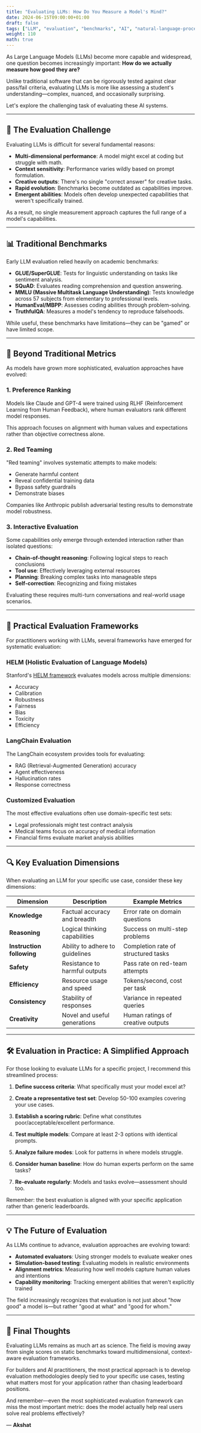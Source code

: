```yaml
---
title: "Evaluating LLMs: How Do You Measure a Model's Mind?"
date: 2024-06-15T09:00:00+01:00
draft: false
tags: ["LLM", "evaluation", "benchmarks", "AI", "natural-language-processing", "deep-learning"]
weight: 110
math: true
---
```


As Large Language Models (LLMs) become more capable and widespread, one question becomes increasingly important: **How do we actually measure how good they are?**

Unlike traditional software that can be rigorously tested against clear pass/fail criteria, evaluating LLMs is more like assessing a student's understanding—complex, nuanced, and occasionally surprising.

Let's explore the challenging task of evaluating these AI systems.

---

## 🧩 The Evaluation Challenge

Evaluating LLMs is difficult for several fundamental reasons:

- **Multi-dimensional performance**: A model might excel at coding but struggle with math.
- **Context sensitivity**: Performance varies wildly based on prompt formulation.
- **Creative outputs**: There's no single "correct answer" for creative tasks.
- **Rapid evolution**: Benchmarks become outdated as capabilities improve.
- **Emergent abilities**: Models often develop unexpected capabilities that weren't specifically trained.

As a result, no single measurement approach captures the full range of a model's capabilities.

---

## 📊 Traditional Benchmarks

Early LLM evaluation relied heavily on academic benchmarks:

- **GLUE/SuperGLUE**: Tests for linguistic understanding on tasks like sentiment analysis.
- **SQuAD**: Evaluates reading comprehension and question answering.
- **MMLU (Massive Multitask Language Understanding)**: Tests knowledge across 57 subjects from elementary to professional levels.
- **HumanEval/MBPP**: Assesses coding abilities through problem-solving.
- **TruthfulQA**: Measures a model's tendency to reproduce falsehoods.

While useful, these benchmarks have limitations—they can be "gamed" or have limited scope.

---

## 🔬 Beyond Traditional Metrics

As models have grown more sophisticated, evaluation approaches have evolved:

### 1. Preference Ranking

Models like Claude and GPT-4 were trained using RLHF (Reinforcement Learning from Human Feedback), where human evaluators rank different model responses.

This approach focuses on alignment with human values and expectations rather than objective correctness alone.

### 2. Red Teaming

"Red teaming" involves systematic attempts to make models:
- Generate harmful content
- Reveal confidential training data
- Bypass safety guardrails
- Demonstrate biases

Companies like Anthropic publish adversarial testing results to demonstrate model robustness.

### 3. Interactive Evaluation

Some capabilities only emerge through extended interaction rather than isolated questions:

- **Chain-of-thought reasoning**: Following logical steps to reach conclusions
- **Tool use**: Effectively leveraging external resources
- **Planning**: Breaking complex tasks into manageable steps
- **Self-correction**: Recognizing and fixing mistakes

Evaluating these requires multi-turn conversations and real-world usage scenarios.

---

## 🧪 Practical Evaluation Frameworks

For practitioners working with LLMs, several frameworks have emerged for systematic evaluation:

### HELM (Holistic Evaluation of Language Models)

Stanford's [HELM framework](https://crfm.stanford.edu/helm/latest/) evaluates models across multiple dimensions:

- Accuracy
- Calibration
- Robustness
- Fairness
- Bias
- Toxicity
- Efficiency

### LangChain Evaluation

The LangChain ecosystem provides tools for evaluating:

- RAG (Retrieval-Augmented Generation) accuracy
- Agent effectiveness
- Hallucination rates
- Response correctness

### Customized Evaluation

The most effective evaluations often use domain-specific test sets:

- Legal professionals might test contract analysis
- Medical teams focus on accuracy of medical information
- Financial firms evaluate market analysis abilities

---

## 🔍 Key Evaluation Dimensions

When evaluating an LLM for your specific use case, consider these key dimensions:

| Dimension | Description | Example Metrics |
|-----------|-------------|----------------|
| **Knowledge** | Factual accuracy and breadth | Error rate on domain questions |
| **Reasoning** | Logical thinking capabilities | Success on multi-step problems |
| **Instruction following** | Ability to adhere to guidelines | Completion rate of structured tasks |
| **Safety** | Resistance to harmful outputs | Pass rate on red-team attempts |
| **Efficiency** | Resource usage and speed | Tokens/second, cost per task |
| **Consistency** | Stability of responses | Variance in repeated queries |
| **Creativity** | Novel and useful generations | Human ratings of creative outputs |

---

## 🛠️ Evaluation in Practice: A Simplified Approach

For those looking to evaluate LLMs for a specific project, I recommend this streamlined process:

1. **Define success criteria**: What specifically must your model excel at?

2. **Create a representative test set**: Develop 50-100 examples covering your use cases.

3. **Establish a scoring rubric**: Define what constitutes poor/acceptable/excellent performance.

4. **Test multiple models**: Compare at least 2-3 options with identical prompts.

5. **Analyze failure modes**: Look for patterns in where models struggle.

6. **Consider human baseline**: How do human experts perform on the same tasks?

7. **Re-evaluate regularly**: Models and tasks evolve—assessment should too.

Remember: the best evaluation is aligned with your specific application rather than generic leaderboards.

---

## 💡 The Future of Evaluation

As LLMs continue to advance, evaluation approaches are evolving toward:

- **Automated evaluators**: Using stronger models to evaluate weaker ones
- **Simulation-based testing**: Evaluating models in realistic environments
- **Alignment metrics**: Measuring how well models capture human values and intentions
- **Capability monitoring**: Tracking emergent abilities that weren't explicitly trained

The field increasingly recognizes that evaluation is not just about "how good" a model is—but rather "good at what" and "good for whom."

---

## 🧠 Final Thoughts

Evaluating LLMs remains as much art as science. The field is moving away from single scores on static benchmarks toward multidimensional, context-aware evaluation frameworks.

For builders and AI practitioners, the most practical approach is to develop evaluation methodologies deeply tied to your specific use cases, testing what matters most for your application rather than chasing leaderboard positions.

And remember—even the most sophisticated evaluation framework can miss the most important metric: does the model actually help real users solve real problems effectively?

— **Akshat** 